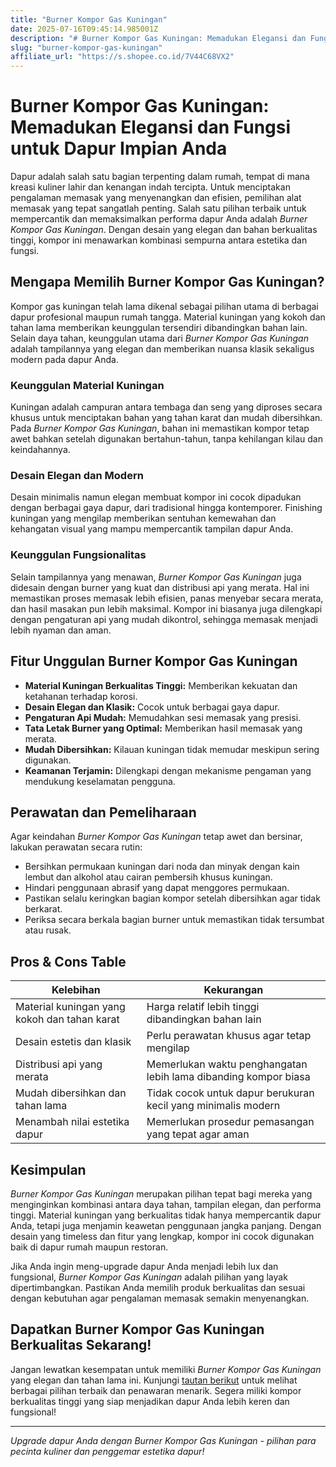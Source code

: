 ```yaml
---
title: "Burner Kompor Gas Kuningan"
date: 2025-07-16T09:45:14.985001Z
description: "# Burner Kompor Gas Kuningan: Memadukan Elegansi dan Fungsi untuk Dapur Impian Anda..."
slug: "burner-kompor-gas-kuningan"
affiliate_url: "https://s.shopee.co.id/7V44C68VX2"
---
```

# Burner Kompor Gas Kuningan: Memadukan Elegansi dan Fungsi untuk Dapur Impian Anda

Dapur adalah salah satu bagian terpenting dalam rumah, tempat di mana kreasi kuliner lahir dan kenangan indah tercipta. Untuk menciptakan pengalaman memasak yang menyenangkan dan efisien, pemilihan alat memasak yang tepat sangatlah penting. Salah satu pilihan terbaik untuk mempercantik dan memaksimalkan performa dapur Anda adalah *Burner Kompor Gas Kuningan*. Dengan desain yang elegan dan bahan berkualitas tinggi, kompor ini menawarkan kombinasi sempurna antara estetika dan fungsi.

## Mengapa Memilih Burner Kompor Gas Kuningan?

Kompor gas kuningan telah lama dikenal sebagai pilihan utama di berbagai dapur profesional maupun rumah tangga. Material kuningan yang kokoh dan tahan lama memberikan keunggulan tersendiri dibandingkan bahan lain. Selain daya tahan, keunggulan utama dari *Burner Kompor Gas Kuningan* adalah tampilannya yang elegan dan memberikan nuansa klasik sekaligus modern pada dapur Anda.

### Keunggulan Material Kuningan

Kuningan adalah campuran antara tembaga dan seng yang diproses secara khusus untuk menciptakan bahan yang tahan karat dan mudah dibersihkan. Pada *Burner Kompor Gas Kuningan*, bahan ini memastikan kompor tetap awet bahkan setelah digunakan bertahun-tahun, tanpa kehilangan kilau dan keindahannya.

### Desain Elegan dan Modern

Desain minimalis namun elegan membuat kompor ini cocok dipadukan dengan berbagai gaya dapur, dari tradisional hingga kontemporer. Finishing kuningan yang mengilap memberikan sentuhan kemewahan dan kehangatan visual yang mampu mempercantik tampilan dapur Anda.

### Keunggulan Fungsionalitas

Selain tampilannya yang menawan, *Burner Kompor Gas Kuningan* juga didesain dengan burner yang kuat dan distribusi api yang merata. Hal ini memastikan proses memasak lebih efisien, panas menyebar secara merata, dan hasil masakan pun lebih maksimal. Kompor ini biasanya juga dilengkapi dengan pengaturan api yang mudah dikontrol, sehingga memasak menjadi lebih nyaman dan aman.

## Fitur Unggulan Burner Kompor Gas Kuningan

- **Material Kuningan Berkualitas Tinggi:** Memberikan kekuatan dan ketahanan terhadap korosi.
- **Desain Elegan dan Klasik:** Cocok untuk berbagai gaya dapur.
- **Pengaturan Api Mudah:** Memudahkan sesi memasak yang presisi.
- **Tata Letak Burner yang Optimal:** Memberikan hasil memasak yang merata.
- **Mudah Dibersihkan:** Kilauan kuningan tidak memudar meskipun sering digunakan.
- **Keamanan Terjamin:** Dilengkapi dengan mekanisme pengaman yang mendukung keselamatan pengguna.

## Perawatan dan Pemeliharaan

Agar keindahan *Burner Kompor Gas Kuningan* tetap awet dan bersinar, lakukan perawatan secara rutin:

- Bersihkan permukaan kuningan dari noda dan minyak dengan kain lembut dan alkohol atau cairan pembersih khusus kuningan.
- Hindari penggunaan abrasif yang dapat menggores permukaan.
- Pastikan selalu keringkan bagian kompor setelah dibersihkan agar tidak berkarat.
- Periksa secara berkala bagian burner untuk memastikan tidak tersumbat atau rusak.

## Pros & Cons Table

| **Kelebihan** | **Kekurangan** |
|----------------|----------------|
| Material kuningan yang kokoh dan tahan karat | Harga relatif lebih tinggi dibandingkan bahan lain |
| Desain estetis dan klasik | Perlu perawatan khusus agar tetap mengilap |
| Distribusi api yang merata | Memerlukan waktu penghangatan lebih lama dibanding kompor biasa |
| Mudah dibersihkan dan tahan lama | Tidak cocok untuk dapur berukuran kecil yang minimalis modern |
| Menambah nilai estetika dapur | Memerlukan prosedur pemasangan yang tepat agar aman |

## Kesimpulan

*Burner Kompor Gas Kuningan* merupakan pilihan tepat bagi mereka yang menginginkan kombinasi antara daya tahan, tampilan elegan, dan performa tinggi. Material kuningan yang berkualitas tidak hanya mempercantik dapur Anda, tetapi juga menjamin keawetan penggunaan jangka panjang. Dengan desain yang timeless dan fitur yang lengkap, kompor ini cocok digunakan baik di dapur rumah maupun restoran.

Jika Anda ingin meng-upgrade dapur Anda menjadi lebih lux dan fungsional, *Burner Kompor Gas Kuningan* adalah pilihan yang layak dipertimbangkan. Pastikan Anda memilih produk berkualitas dan sesuai dengan kebutuhan agar pengalaman memasak semakin menyenangkan.

## Dapatkan Burner Kompor Gas Kuningan Berkualitas Sekarang!

Jangan lewatkan kesempatan untuk memiliki *Burner Kompor Gas Kuningan* yang elegan dan tahan lama ini. Kunjungi [tautan berikut](https://s.shopee.co.id/7V44C68VX2) untuk melihat berbagai pilihan terbaik dan penawaran menarik. Segera miliki kompor berkualitas tinggi yang siap menjadikan dapur Anda lebih keren dan fungsional!

---

*Upgrade dapur Anda dengan Burner Kompor Gas Kuningan - pilihan para pecinta kuliner dan penggemar estetika dapur!*